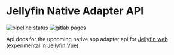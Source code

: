 # Jellyfin Native Adapter API
[![pipeline status](https://gitlab.com/cromefire_/jellyfin-native-adapter/badges/master/pipeline.svg)](https://gitlab.com/cromefire_/jellyfin-native-adapter/-/pipelines?ref=master)
[![gitlab pages](https://img.shields.io/badge/gitlab-pages-informational)](https://cromefire_.gitlab.io/jellyfin-native-adapter)

Api docs for the upcoming native app adapter api for [Jellyfin web](https://github.com/jellyfin/jellyfin-web) (experimental in [Jellyfin Vue](https://github.com/jellyfin/jellyfin-vue))
